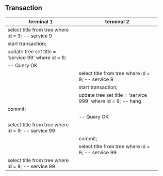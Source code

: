 Transaction
-

| terminal 1                                         | terminal 2                                                  |
|----------------------------------------------------|-------------------------------------------------------------|
| select title from tree where id = 9; -- service 9  |                                                             |
| start transaction;                                 |                                                             |
| update tree set title = 'service 99' where id = 9; |                                                             |
| -- Query OK                                        |                                                             |
|                                                    | select title from tree where id = 9; -- service 9           |
|                                                    | start transaction;                                          |
|                                                    | update tree set title = 'service 999' where id = 9; -- hang |
| commit;                                            |                                                             |
|                                                    | -- Query OK                                                 |
| select title from tree where id = 9; -- service 99 |                                                             |
|                                                    | commit;                                                     |
|                                                    | select title from tree where id = 9; -- service 99          |
| select title from tree where id = 9; -- service 99 |                                                             |
